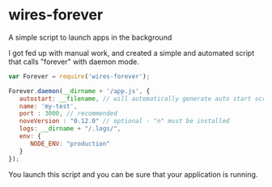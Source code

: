 # wires-forever

A simple script to launch apps in the background

I got fed up with manual work, and created a simple and automated script that calls "forever" with daemon mode.

```js
var Forever = require('wires-forever');

Forever.daemon(__dirname + '/app.js', {
   autostart: __filename, // will automatically generate auto start script (check logs)
   name: 'my-test',
   port : 3000, // recommended
   noveVersion : "0.12.0" // optional - "n" must be installed
   logs: __dirname + "/.logs/",
   env: {
      NODE_ENV: "production"
   }
});
```

You launch this script and you can be sure that your application is running.
